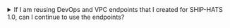 
<details>
  <summary>If I am reusing DevOps and VPC endpoints that I created for SHIP-HATS 1.0, can I continue to use the endpoints?</summary><br>

- For tools that are being carried forward from SHIP-HATS 1.0 (e.g. Jira, Nexus, etc.), you can continue to use the same endpoints. 
- For new tools in SHIP-HATS 2.0 (SaaA GitLab), you must create and use new endpoints.</details>



